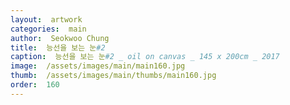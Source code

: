 ```yaml
---
layout:  artwork
categories:  main
author:  Seokwoo Chung
title:  능선을 보는 눈#2
caption:  능선을 보는 눈#2 _ oil on canvas _ 145 x 200cm _ 2017
image:  /assets/images/main/main160.jpg
thumb:  /assets/images/main/thumbs/main160.jpg
order:  160
---
```

